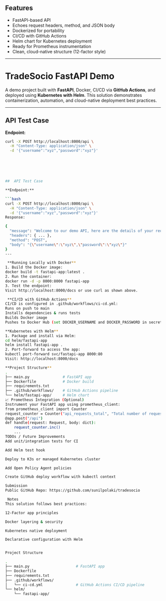 ##  Features

- FastAPI-based API
- Echoes request headers, method, and JSON body
- Dockerized for portability
- CI/CD with GitHub Actions
- Helm chart for Kubernetes deployment
- Ready for Prometheus instrumentation
- Clean, cloud-native structure (12-factor style)

---
#  TradeSocio FastAPI Demo

A demo project built with **FastAPI**, Docker, CI/CD via **GitHub Actions**, and deployed using **Kubernetes with Helm**. This solution demonstrates containerization, automation, and cloud-native deployment best practices.

---

##  API Test Case

**Endpoint:**

```bash
curl -X POST http://localhost:8000/api \
  -H "Content-Type: application/json" \
  -d '{"username":"xyz","password":"xyz"}'






##  API Test Case

**Endpoint:**

```bash
curl -X POST http://localhost:8000/api \
  -H "Content-Type: application/json" \
  -d '{"username":"xyz","password":"xyz"}'
Response:

{
  "message": "Welcome to our demo API, here are the details of your request:",
  "headers": { ... },
  "method": "POST",
  "body": "{\"username\":\"xyz\",\"password\":\"xyz\"}"
}
---

 **Running Locally with Docker**
1. Build the Docker image:
docker build -t fastapi-app:latest .
2. Run the container:
docker run -d -p 8000:8000 fastapi-app
3. Test the endpoint:
Visit http://localhost:8000/docs or use curl as shown above.

 **CI/CD with GitHub Actions**
CI/CD is configured in .github/workflows/ci-cd.yml:
Runs on push to main
Installs dependencies & runs tests
Builds Docker image
Pushes to Docker Hub (set DOCKER_USERNAME and DOCKER_PASSWORD in secrets)

**Kubernetes with Helm**
1. Package and install via Helm:
cd helm/fastapi-app
helm install fastapi-app .
2. Port-forward to access the app:
kubectl port-forward svc/fastapi-app 8000:80
Visit: http://localhost:8000/docs

**Project Structure**
.
├── main.py               # FastAPI app
├── Dockerfile            # Docker build
├── requirements.txt
├── .github/workflows/    # GitHub Actions pipeline
└── helm/fastapi-app/     # Helm chart
📈 Prometheus Integration (Optional)
Instrument your FastAPI app using prometheus_client:
from prometheus_client import Counter
request_counter = Counter("api_requests_total", "Total number of requests")
@app.post("/api")
def handle(request: Request, body: dict):
    request_counter.inc()
    ...
TODOs / Future Improvements
Add unit/integration tests for CI

Add Helm test hook

Deploy to K3s or managed Kubernetes cluster

Add Open Policy Agent policies

Create GitHub deploy workflow with kubectl context

Submission
Public GitHub Repo: https://github.com/sunilpolaki/tradesocio

 Notes
This solution follows best practices:

12-Factor app principles

Docker layering & security

Kubernetes native deployment

Declarative configuration with Helm


Project Structure

.
├── main.py                     # FastAPI app
├── Dockerfile
├── requirements.txt
├── .github/workflows/
│   └── ci-cd.yml               # GitHub Actions CI/CD pipeline
└── helm/
    └── fastapi-app/          
